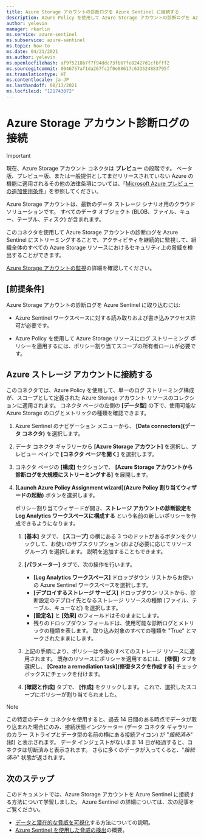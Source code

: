 ```yaml
---
title: Azure Storage アカウントの診断ログを Azure Sentinel に接続する
description: Azure Policy を使用して Azure Storage アカウントの診断ログを Azure Sentinel に接続する方法について説明します。
author: yelevin
manager: rkarlin
ms.service: azure-sentinel
ms.subservice: azure-sentinel
ms.topic: how-to
ms.date: 04/21/2021
ms.author: yelevin
ms.openlocfilehash: af9f5218b7f7f94ddc73fb67fe82427d1cfbfff2
ms.sourcegitcommit: 0046757af1da267fc2f0e88617c633524883795f
ms.translationtype: HT
ms.contentlocale: ja-JP
ms.lasthandoff: 08/13/2021
ms.locfileid: "121743072"
---
```

# <a name="connect-azure-storage-account-diagnostics-logs"></a>Azure Storage アカウント診断ログの接続

> [!IMPORTANT]
> 現在、Azure Storage アカウント コネクタは **プレビュー** の段階です。 ベータ版、プレビュー版、または一般提供としてまだリリースされていない Azure の機能に適用されるその他の法律条項については、「[Microsoft Azure プレビューの追加使用条件](https://azure.microsoft.com/support/legal/preview-supplemental-terms/)」を参照してください。

Azure Storage アカウントは、最新のデータ ストレージ シナリオ用のクラウド ソリューションです。 すべてのデータ オブジェクト (BLOB、ファイル、キュー、テーブル、ディスク) が含まれます。

このコネクタを使用して Azure Storage アカウントの診断ログを Azure Sentinel にストリーミングすることで、アクティビティを継続的に監視して、組織全体のすべての Azure Storage リソースにおけるセキュリティ上の脅威を検出することができます。

[Azure Storage アカウントの監視](../storage/common/storage-analytics-logging.md)の詳細を確認してください。

## <a name="prerequisites"></a>[前提条件]

Azure Storage アカウントの診断ログを Azure Sentinel に取り込むには:

- Azure Sentinel ワークスペースに対する読み取りおよび書き込みアクセス許可が必要です。

- Azure Policy を使用して Azure Storage リソースにログ ストリーミング ポリシーを適用するには、ポリシー割り当てスコープの所有者ロールが必要です。

## <a name="connect-to-azure-storage-account"></a>Azure ストレージ アカウントに接続する

このコネクタでは、Azure Policy を使用して、単一のログ ストリーミング構成が、スコープとして定義された Azure Storage アカウント リソースのコレクションに適用されます。 コネクタ ページの左側の **[データ型]** の下で、使用可能な Azure Storage のログとメトリックの種類を確認できます。

1. Azure Sentinel のナビゲーション メニューから、 **[Data connectors]\(データ コネクタ\)** を選択します。

1. データ コネクタ ギャラリーから **[Azure Storage アカウント]** を選択し、プレビュー ペインで **[コネクタ ページを開く]** を選択します。

1. コネクタ ページの **[構成]** セクションで、 **[Azure Storage アカウントから診断ログを大規模にストリーミングする]** を展開します。

1. **[Launch Azure Policy Assignment wizard]\(Azure Policy 割り当てウィザードの起動\)** ボタンを選択します。

    ポリシー割り当てウィザードが開き、**ストレージ アカウントの診断設定を Log Analytics ワークスペースに構成する** という名前の新しいポリシーを作成できるようになります。

    1. **[基本]** タブで、 **[スコープ]** の横にある 3 つのドットがあるボタンをクリックして、お使いのサブスクリプション (および必要に応じてリソース グループ) を選択します。 説明を追加することもできます。

    1. **[パラメーター]** タブで、次の操作を行います。
        - **[Log Analytics ワークスペース]** ドロップダウン リストからお使いの Azure Sentinel ワークスペースを選択します。
        - **[デプロイするストレージ サービス]** ドロップダウン リストから、診断設定のデプロイ先となるストレージ リソースの種類 (ファイル、テーブル、キューなど) を選択します。
        - **[設定名]** と **[効果]** のフィールドはそのままにします。
        - 残りのドロップダウン フィールドは、使用可能な診断ログとメトリックの種類を表します。 取り込み対象のすべての種類を "True" とマークされたままにします。

    1. 上記の手順により、ポリシーは今後のすべてのストレージ リソースに適用されます。 既存のリソースにポリシーを適用するには、 **[修復]** タブを選択し、 **[Create a remediation task]\(修復タスクを作成する\)** チェック ボックスにチェックを付けます。

    1. **[確認と作成]** タブで、 **[作成]** をクリックします。 これで、選択したスコープにポリシーが割り当てられました。

> [!NOTE]
>
> この特定のデータ コネクタを使用すると、過去 14 日間のある時点でデータが取り込まれた場合にのみ、接続状態インジケーター (データ コネクタ ギャラリーのカラー ストライプとデータ型の名前の横にある接続アイコン) が "*接続済み*" (緑) と表示されます。 データ インジェストがないまま 14 日が経過すると、コネクタは切断済みと表示されます。 さらに多くのデータが入ってくると、"*接続済み*" 状態が返されます。

## <a name="next-steps"></a>次のステップ

このドキュメントでは、Azure Storage アカウントを Azure Sentinel に接続する方法について学習しました。 Azure Sentinel の詳細については、次の記事をご覧ください。

- [データと潜在的な脅威を可視化](get-visibility.md)する方法についての説明。
- [Azure Sentinel を使用した脅威の検出](detect-threats-built-in.md)の概要。

